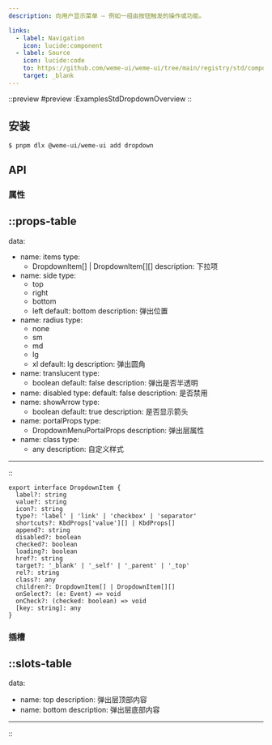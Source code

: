 ```yaml
---
description: 向用户显示菜单 — 例如一组由按钮触发的操作或功能。

links:
  - label: Navigation
    icon: lucide:component
  - label: Source
    icon: lucide:code
    to: https://github.com/weme-ui/weme-ui/tree/main/registry/std/components/dropdown
    target: _blank
---
```


::preview
#preview
:ExamplesStdDropdownOverview
::

## 安装

```shell [Terminal]
$ pnpm dlx @weme-ui/weme-ui add dropdown
```

## API

### 属性

::props-table
---
data:
  - name: items
    type:
      - DropdownItem[] | DropdownItem[][]
    description: 下拉项
  - name: side
    type:
      - top
      - right
      - bottom
      - left
    default: bottom
    description: 弹出位置
  - name: radius
    type:
      - none
      - sm
      - md
      - lg
      - xl
    default: lg
    description: 弹出圆角
  - name: translucent
    type:
      - boolean
    default: false
    description: 弹出是否半透明
  - name: disabled
    type:
    default: false
    description: 是否禁用
  - name: showArrow
    type:
      - boolean
    default: true
    description: 是否显示箭头
  - name: portalProps
    type:
      - DropdownMenuPortalProps
    description: 弹出层属性
  - name: class
    type:
      - any
    description: 自定义样式
---
::

```ts[DropdownItem]
export interface DropdownItem {
  label?: string
  value?: string
  icon?: string
  type?: 'label' | 'link' | 'checkbox' | 'separator'
  shortcuts?: KbdProps['value'][] | KbdProps[]
  append?: string
  disabled?: boolean
  checked?: boolean
  loading?: boolean
  href?: string
  target?: '_blank' | '_self' | '_parent' | '_top'
  rel?: string
  class?: any
  children?: DropdownItem[] | DropdownItem[][]
  onSelect?: (e: Event) => void
  onCheck?: (checked: boolean) => void
  [key: string]: any
}
```

### 插槽

::slots-table
---
data:
  - name: top
    description: 弹出层顶部内容
  - name: bottom
    description: 弹出层底部内容
---
::
